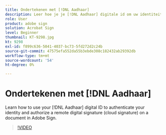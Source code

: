 ```yaml
---
title: Ondertekenen met [!DNL Aadhaar]
description: Leer hoe je je [!DNL Aadhaar] digitale id om uw identiteit te verifiëren en een externe digitale handtekening (cloudhandtekening) te autoriseren voor een document in Adobe Sign
role: User
product: adobe sign
solution: Acrobat Sign
level: Beginner
thumbnail: KT-9298.jpg
kt: 9298
exl-id: f899c636-5041-4037-bc73-5fd272d2c24b
source-git-commit: 47575efa552da55b3ebde308c182432ab29392db
workflow-type: tm+mt
source-wordcount: '54'
ht-degree: 0%

---
```


# Ondertekenen met [!DNL Aadhaar]

Learn how to use your [!DNL Aadhaar] digital ID to authenticate your identity and authorize a remote digital signature (cloud signature) on a document in Adobe Sign.

>[!VIDEO](https://video.tv.adobe.com/v/338362?hidetitle=true)
